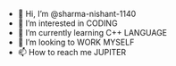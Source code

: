 - 👋 Hi, I’m @sharma-nishant-1140
- 👀 I’m interested in CODING 
- 🌱 I’m currently learning C++ LANGUAGE
- 💞️ I’m looking to WORK MYSELF
- 📫 How to reach me JUPITER

<!---
sharma-nishant-1140/sharma-nishant-1140 is a ✨ special ✨ repository because its `README.md` (this file) appears on your GitHub profile.
You can click the Preview link to take a look at your changes.
--->
